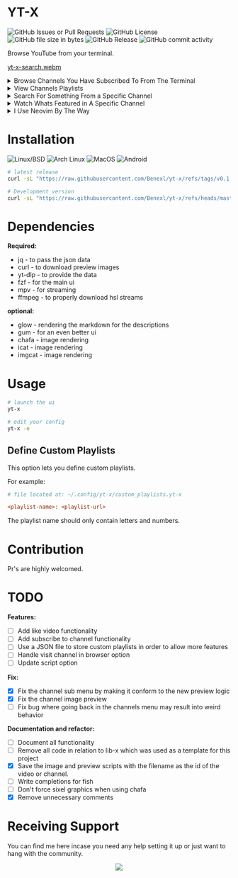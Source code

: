 # YT-X

![GitHub Issues or Pull Requests](https://img.shields.io/github/issues/Benex254/yt-x)
![GitHub License](https://img.shields.io/github/license/Benex254/yt-x)
![GitHub file size in bytes](https://img.shields.io/github/size/Benex254/yt-x/yt-x)
![GitHub Release](https://img.shields.io/github/v/release/Benex254/yt-x)
![GitHub commit activity](https://img.shields.io/github/commit-activity/m/Benex254/yt-x)

Browse YouTube from your terminal.

[yt-x-search.webm](https://github.com/user-attachments/assets/e61bc8f1-e29d-4c13-a293-44e9ca706a0d)

<details>
<summary>Browse Channels You Have Subscribed To From The Terminal</summary>
  
  [yt-x-channels.webm](https://github.com/user-attachments/assets/a90e68c6-0b06-45f1-8458-7733057af648)

</details>
<details>
  <summary>View Channels Playlists</summary>

[yt-x-channels-playlists.webm](https://github.com/user-attachments/assets/96868b70-7add-4172-b646-26f17f8e5afe)

</details>

<details>
  <summary>Search For Something From a Specific Channel</summary>
  
  [yt-x-channels-search.webm](https://github.com/user-attachments/assets/464420b3-2aca-4fd9-b369-01a8de5b487b)

</details>

<details>
<summary>Watch Whats Featured in A Specific Channel</summary>

[yt-x-channels-featured.webm](https://github.com/user-attachments/assets/6c9e817a-8df3-4859-be04-395bc73aecad)

</details>

<details>
  <summary>I Use Neovim By The Way</summary>

[yt-x-config.webm](https://github.com/user-attachments/assets/2d5b25d4-66ea-46c7-94da-5ecff22f9cde)

</details>

# Installation

![Linux/BSD](https://img.shields.io/badge/-Linux/BSD-red.svg?style=for-the-badge&logo=linux)
![Arch Linux](https://img.shields.io/badge/-Arch_Linux-black.svg?style=for-the-badge&logo=archlinux)
![MacOS](https://img.shields.io/badge/-MacOS-lightblue.svg?style=for-the-badge&logo=apple)
![Android](https://img.shields.io/badge/-Android-green.svg?style=for-the-badge&logo=android)

```bash
# latest release
curl -sL "https://raw.githubusercontent.com/Benexl/yt-x/refs/tags/v0.1.1/yt-x" -o ~/.local/bin/yt-x && chmod +x ~/.local/bin/yt-x

# Development version
curl -sL "https://raw.githubusercontent.com/Benexl/yt-x/refs/heads/master/yt-x" -o ~/.local/bin/yt-x && chmod +x ~/.local/bin/yt-x
```

# Dependencies

**Required:**

- jq - to pass the json data
- curl - to download preview images
- yt-dlp - to provide the data
- fzf - for the main ui
- mpv - for streaming
- ffmpeg - to properly download hsl streams

**optional:**

- glow - rendering the markdown for the descriptions
- gum - for an even better ui
- chafa - image rendering
- icat - image rendering
- imgcat - image rendering

# Usage

```bash
# launch the ui
yt-x

# edit your config
yt-x -e
```

## Define Custom Playlists

This option lets you define custom playlists.

For example:

```ini
# file located at: ~/.config/yt-x/custom_playlists.yt-x

<playlist-name>: <playlist-url>
```

The playlist name should only contain letters and numbers.

# Contribution

Pr's are highly welcomed.

# TODO

**Features:**

- [ ] Add like video functionality
- [ ] Add subscribe to channel functionality
- [ ] Use a JSON file to store custom playlists in order to allow more features
- [ ] Handle visit channel in browser option
- [ ] Update script option

**Fix:**

- [x] Fix the channel sub menu by making it conform to the new preview logic
- [x] Fix the channel image preview
- [ ] Fix bug where going back in the channels menu may result into weird behavior

**Documentation and refactor:**

- [ ] Document all functionality
- [ ] Remove all code in relation to lib-x which was used as a template for this project
- [x] Save the image and preview scripts with the filename as the id of the video or channel.
- [ ] Write completions for fish
- [ ] Don't force sixel graphics when using chafa
- [x] Remove unnecessary comments

# Receiving Support
You can find me here incase you need any help setting it up or just want to hang with the community.
<p align="center">
<a href="https://discord.gg/HBEmAwvbHV">
<img src="https://invidget.switchblade.xyz/C4rhMA4mmK">
</a>
</p>

